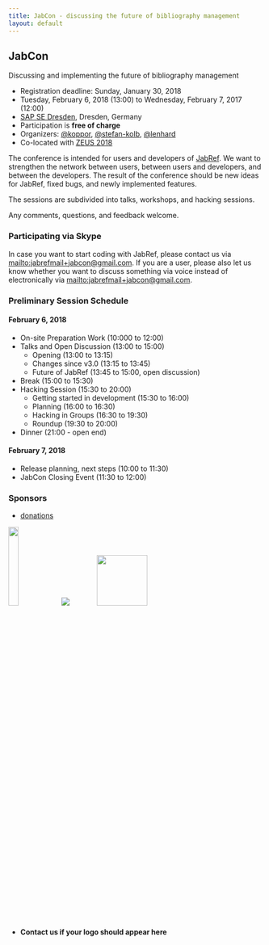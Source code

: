 ```yaml
---
title: JabCon - discussing the future of bibliography management
layout: default
---
```


## JabCon
Discussing and implementing the future of bibliography management

* Registration deadline: Sunday, January 30, 2018
* Tuesday, February 6, 2018 (13:00) to Wednesday, February 7, 2017 (12:00)
* [SAP SE Dresden](https://zeus2018.org/venue/), Dresden, Germany
* Participation is **free of charge**
* Organizers: [@koppor], [@stefan-kolb], [@lenhard]
* Co-located with [ZEUS 2018](https://zeus2018.org/)

The conference is intended for users and developers of [JabRef](https://www.jabref.org).
We want to strengthen the network between users, between users and developers, and between the developers.
The result of the conference should be new ideas for JabRef, fixed bugs, and newly implemented features.

The sessions are subdivided into talks, workshops, and hacking sessions.

Any comments, questions, and feedback welcome.

### Participating via Skype

In case you want to start coding with JabRef, please contact us via <mailto:jabrefmail+jabcon@gmail.com>.
If you are a user, please also let us know whether you want to discuss something via voice instead of electronically via <mailto:jabrefmail+jabcon@gmail.com>.

### Preliminary Session Schedule

#### February 6, 2018
* On-site Preparation Work (10:000 to 12:00)
* Talks and Open Discussion (13:00 to 15:00)
    * Opening (13:00 to 13:15)
    * Changes since v3.0 (13:15 to 13:45)
    * Future of JabRef (13:45 to 15:00, open discussion)
* Break (15:00 to 15:30)
* Hacking Session (15:30 to 20:00)
    * Getting started in development (15:30 to 16:00)
    * Planning (16:00 to 16:30)
    * Hacking in Groups (16:30 to 19:30)
    * Roundup (19:30 to 20:00)
* Dinner (21:00 - open end)

#### February 7, 2018
* Release planning, next steps (10:00 to 11:30)
* JabCon Closing Event (11:30 to 12:00)

### Sponsors
* [donations](https://donations.jabref.org)

<img src="https://www.kau.se/themes/custom/kau16/images/logotype.png" style="width: 20%">
<img src="https://www.beschaeftigte.uni-stuttgart.de/uni-services/oeffentlichkeitsarbeit/corporate-design/cd-dateien/01_Logo/jpg/unistuttgart_logo_de.jpg?__scale=w:100,h:10,q:10,t:3">
<img src="https://upload.wikimedia.org/wikipedia/de/1/1f/Otto-Friedrich-Universit%C3%A4t_Bamberg_logo.svg" style="padding-left: 50px; width: 100px;">

* **Contact us if your logo should appear here**

  [@koppor]: https://github.com/koppor/
  [@stefan-kolb]: https://github.com/stefan-kolb/
  [@lenhard]: https://github.com/lenhard/
